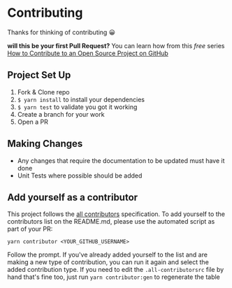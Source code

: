 # Contributing
Thanks for thinking of contributing 😀

**will this be your first Pull Request?** You can learn how from this *free* series
[How to Contribute to an Open Source Project on GitHub](https://egghead.io/series/how-to-contribute-to-an-open-source-project-on-github)

## Project Set Up

1. Fork & Clone repo
2. `$ yarn install` to install your dependencies
3. `$ yarn test` to validate you got it working
4. Create a branch for your work
5. Open a PR

## Making Changes
- Any changes that require the documentation to be updated must have it done
- Unit Tests where possible should be added

## Add yourself as a contributor

This project follows the [all contributors](https://github.com/kentcdodds/all-contributors)
specification. To add yourself to the contributors list on the README.md, please use
the automated script as part of your PR:

```
yarn contributor <YOUR_GITHUB_USERNAME>
```

Follow the prompt. If you've already added yourself to the list and are making a
new type of contribution, you can run it again and select the added contribution
type. If you need to edit the `.all-contributorsrc` file by hand that's fine
too, just run `yarn contributor:gen` to regenerate the table